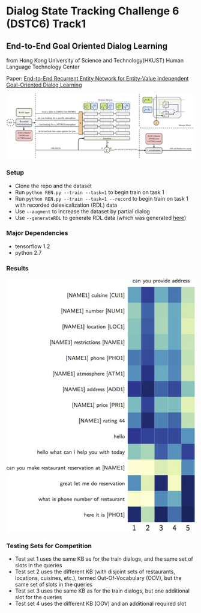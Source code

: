 # Dialog State Tracking Challenge 6 (DSTC6) Track1 
## End-to-End Goal Oriented Dialog Learning
from Hong Kong University of Science and Technology(HKUST) Human Language Technology Center

Paper: [End-to-End Recurrent Entity Network for Entity-Value Independent Goal-Oriented Dialog Learning](http://workshop.colips.org/dstc6/papers/track1_paper02_wu.pdf)

<img src="image/REN.jpg">

### Setup
* Clone the repo and the dataset
* Run ```python REN.py --train --task=1``` to begin train on task 1
* Run ```python REN.py --train --task=1 --record``` to begin train on task 1 with recorded delexicalization (RDL) data 
* Use ```--augment``` to increase the dataset by partial dialog
* Use ```--generateRDL``` to generate RDL data (which was generated [here](https://github.com/jasonwu0731/RecurrentEntityNetwork/tree/master/data/processed))

### Major Dependencies
- tensorflow 1.2
- python 2.7

### Results
<img src="image/6.jpg">

### Testing Sets for Competition 
* Test set 1 uses the same KB as for the train dialogs, and the same set of slots in the queries
* Test set 2 uses the different KB (with disjoint sets of restaurants, locations, cuisines, etc.), termed Out-Of-Vocabulary (OOV), but the same set of slots in the queries
* Test set 3 uses the same KB as for the train dialogs, but one additional slot for the queries
* Test set 4 uses the different KB (OOV) and an additional required slot

